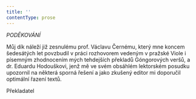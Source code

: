 ```yaml
---
title: ''
contentType: prose
---
```


<section>

_PODĚKOVÁNÍ_

Můj dík náleží již zesnulému prof. Václavu Černému, který mne koncem šedesátých let povzbudil v práci rozhovorem vedeným v pražské Viole i písemným zhodnocením mých tehdejších překladů Góngorových veršů, a dr. Eduardu Hodouškovi, jenž mě ve svém obsáhlém lektorském posudku upozornil na některá sporná řešení a jako zkušený editor mi doporučil optimální řazení textů.

Překladatel

</section>
